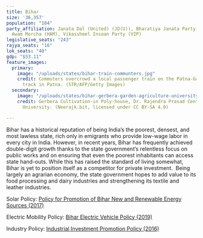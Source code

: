 ```yaml
---
title: Bihar
size: '36,357'
population: "104"
party_affiliation: Janata Dal (United) (JD(U)), Bharatiya Janata Party (BJP), Hindustani
  Awam Morcha (HAM), Vikassheel Insaan Party (VIP)
legislative_seats: "243"
rajya_seats: "16"
lok_seats: "40"
gdp: "$53.11"
feature_images:
  primary:
    image: "/uploads/states/bihar-train-communters.jpg"
    credit: Commuters overcrowd a local passenger train on the Patna-Gaya railway
      track in Patna. (STR/AFP/Getty Images)
  secondary:
    image: "/uploads/states/bihar-gerbera-garden-agriculture-university.jpg"
    credit: Gerbera Cultivation-in Poly-house, Dr. Rajendra Prasad Central Agriculture
      University. (Neerajk.bit, licensed under CC BY-SA 4.0)

---
```

Bihar has a historical reputation of being India’s the poorest, densest, and most lawless state, rich only in emigrants who provide low-wage labor in every city in India. However, in recent years, Bihar has frequently achieved double-digit growth thanks to the state government’s relentless focus on public works and on ensuring that even the poorest inhabitants can access state hand-outs. While this has raised the standard of living somewhat, Bihar is yet to position itself as a competitor for private investment.  Being largely an agrarian economy, the state government hopes to add value to its food processing and dairy industries and strengthening its textile and leather industries.

Solar Policy: [Policy for Promotion of Bihar New and Renewable Energy Sources (2017)](http://www.cbip.org/policies2019/PD_07_Dec_2018_Policies/Bihar/1-RE%20Policy%20BREDA/2%20Order%20%20Renewable-Energy-Sources-Policy-2017.pdf)

Electric Mobility Policy: [Bihar Electric Vehicle Policy (2019)](https://www.transportpolicy.net/wp-content/uploads/2019/11/Bihar_Draft_EV_Policy.pdf)

Industry Policy: [Industrial Investment Promotion Policy (2016)](http://www.udyogmitrabihar.in/f/uploads/2016/09/bihar-industrial-investment-promotion-policy-2016.pdf)